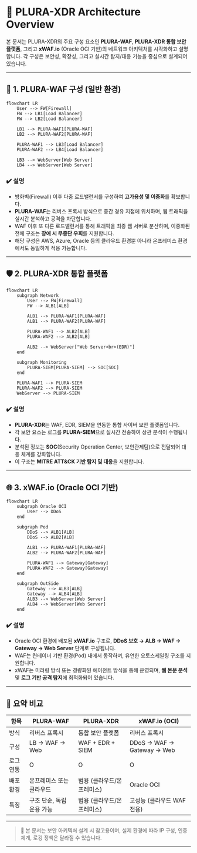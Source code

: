# 🧱 PLURA-XDR Architecture Overview

본 문서는 PLURA-XDR의 주요 구성 요소인 **PLURA-WAF**, **PLURA-XDR 통합 보안 플랫폼**, 그리고 **xWAF.io** (Oracle OCI 기반)의 네트워크 아키텍처를 시각화하고 설명합니다. 각 구성은 보안성, 확장성, 그리고 실시간 탐지/대응 기능을 중심으로 설계되어 있습니다.

---

## 🔰 1. PLURA-WAF 구성 (일반 환경)

```mermaid
flowchart LR
    User --> FW[Firewall]
    FW --> LB1[Load Balancer]
    FW --> LB2[Load Balancer]
    
    LB1 --> PLURA-WAF1[PLURA-WAF]
    LB2 --> PLURA-WAF2[PLURA-WAF]
    
    PLURA-WAF1 --> LB3[Load Balancer]
    PLURA-WAF2 --> LB4[Load Balancer]

    LB3 --> WebServer[Web Server]
    LB4 --> WebServer[Web Server]
````

### ✔️ 설명

* 방화벽(Firewall) 이후 다중 로드밸런서를 구성하여 **고가용성 및 이중화**를 확보합니다.
* **PLURA-WAF**는 리버스 프록시 방식으로 중간 경유 지점에 위치하며, 웹 트래픽을 실시간 분석하고 공격을 차단합니다.
* WAF 이후 또 다른 로드밸런서를 통해 트래픽을 최종 웹 서버로 분산하며, 이중화된 전체 구조는 **장애 시 무중단 우회**를 지원합니다.
* 해당 구성은 AWS, Azure, Oracle 등의 클라우드 환경뿐 아니라 온프레미스 환경에서도 동일하게 적용 가능합니다.

---

## 🛡️ 2. PLURA-XDR 통합 플랫폼

```mermaid
flowchart LR
    subgraph Network
        User --> FW[Firewall]
        FW --> ALB1[ALB]
        
        ALB1 --> PLURA-WAF1[PLURA-WAF]
        ALB1 --> PLURA-WAF2[PLURA-WAF]
        
        PLURA-WAF1 --> ALB2[ALB]
        PLURA-WAF2 --> ALB2[ALB]

        ALB2 --> WebServer["Web Server<br>(EDR)"]
    end

    subgraph Monitoring
        PLURA-SIEM[PLURA-SIEM] --> SOC[SOC]
    end 

    PLURA-WAF1 --> PLURA-SIEM
    PLURA-WAF2 --> PLURA-SIEM
    WebServer --> PLURA-SIEM
```

### ✔️ 설명

* **PLURA-XDR**는 WAF, EDR, SIEM을 연동한 통합 사이버 보안 플랫폼입니다.
* 각 보안 요소는 로그를 **PLURA-SIEM**으로 실시간 전송하여 상관 분석이 수행됩니다.
* 분석된 정보는 **SOC**(Security Operation Center, 보안관제팀)으로 전달되어 대응 체계를 강화합니다.
* 이 구조는 **MITRE ATT\&CK 기반 탐지 및 대응**을 지원합니다.

---

## 🌐 3. xWAF.io (Oracle OCI 기반)

```mermaid
flowchart LR
    subgraph Oracle OCI
		User --> DDoS
    end

    subgraph Pod
		DDoS --> ALB1[ALB]
		DDoS --> ALB2[ALB]

        ALB1 --> PLURA-WAF1[PLURA-WAF]
        ALB2 --> PLURA-WAF2[PLURA-WAF]

	    PLURA-WAF1 --> Gateway[Gateway]
		PLURA-WAF2 --> Gateway[Gateway]
    end

    subgraph OutSide
		Gateway --> ALB3[ALB]
		Gateway --> ALB4[ALB]
		ALB3 --> WebServer[Web Server]
		ALB4 --> WebServer[Web Server]
    end 
```

### ✔️ 설명

* Oracle OCI 환경에 배포된 **xWAF.io** 구조로, **DDoS 보호 → ALB → WAF → Gateway → Web Server** 단계로 구성됩니다.
* WAF는 컨테이너 기반 환경(Pod) 내에서 동작하며, 유연한 오토스케일링 구조를 지원합니다.
* xWAF는 미러링 방식 또는 경량화된 에이전트 방식을 통해 운영되며, **웹 본문 분석** 및 **로그 기반 공격 탐지**에 최적화되어 있습니다.

---

## 🧩 요약 비교

| 항목    | PLURA-WAF       | PLURA-XDR        | xWAF.io (OCI)              |
| ----- | --------------- | ---------------- | -------------------------- |
| 방식    | 리버스 프록시         | 통합 보안 플랫폼        | 리버스 프록시            |
| 구성    | LB → WAF → Web  | WAF + EDR + SIEM | DDoS → WAF → Gateway → Web |
| 로그 연동 | O               | O       | O          |
| 배포 환경 | 온프레미스 또는 클라우드   | 범용 (클라우드/온프레미스)  | Oracle OCI                 |
| 특징    | 구조 단순, 독립 운용 가능 | 범용 (클라우드/온프레미스)    | 고성능 (클라우드 WAF 전용)         |

---

> 📌 본 문서는 보안 아키텍처 설계 시 참고용이며, 실제 환경에 따라 IP 구성, 인증 체계, 로깅 정책은 달라질 수 있습니다.

---

